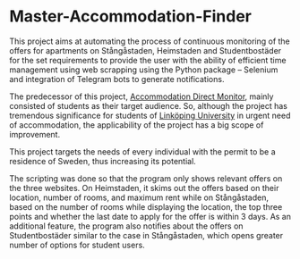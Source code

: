 # Master-Accommodation-Finder
This project aims at automating the process of continuous monitoring of the offers for apartments on Stångåstaden, Heimstaden and Studentbostäder for the set requirements to provide the user with the ability of efficient time management using web scrapping using the Python package – Selenium and integration of Telegram bots to generate notifications.

The predecessor of this project, [Accommodation Direct Monitor](https://github.com/Prophet-Barnes/Accommodation-Direct-Monitor), mainly consisted of students as their target audience. So, although the project has tremendous significance for students of [Linköping University](https://liu.se/en) in urgent need of accommodation, the applicability of the project has a big scope of improvement.

This project targets the needs of every individual with the permit to be a residence of Sweden, thus increasing its potential.

The scripting was done so that the program only shows relevant offers on the three websites. On Heimstaden, it skims out the offers based on their location, number of rooms, and maximum rent while on Stångåstaden, based on the number of rooms while displaying the location, the top three points and whether the last date to apply for the offer is within 3 days. As an additional feature, the program also notifies about the offers on Studentbostäder similar to the case in Stångåstaden, which opens greater number of options for student users.
